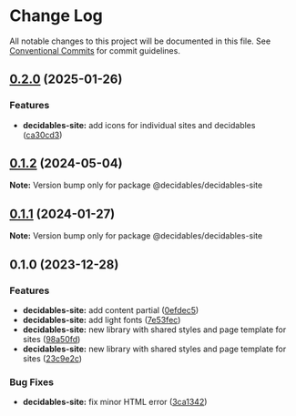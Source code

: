 # Change Log

All notable changes to this project will be documented in this file.
See [Conventional Commits](https://conventionalcommits.org) for commit guidelines.

## [0.2.0](https://github.com/decidables/decidables/compare/@decidables/decidables-site@0.1.2...@decidables/decidables-site@0.2.0) (2025-01-26)


### Features

* **decidables-site:** add icons for individual sites and decidables ([ca30cd3](https://github.com/decidables/decidables/commit/ca30cd311114c9229e05498f414aad6698c5b741))



## [0.1.2](https://github.com/decidables/decidables/compare/@decidables/decidables-site@0.1.1...@decidables/decidables-site@0.1.2) (2024-05-04)

**Note:** Version bump only for package @decidables/decidables-site





## [0.1.1](https://github.com/decidables/decidables/compare/@decidables/decidables-site@0.1.0...@decidables/decidables-site@0.1.1) (2024-01-27)

**Note:** Version bump only for package @decidables/decidables-site





## 0.1.0 (2023-12-28)


### Features

* **decidables-site:** add content partial ([0efdec5](https://github.com/decidables/decidables/commit/0efdec516109ff1b3c599c3d117b100b02322d30))
* **decidables-site:** add light fonts ([7e53fec](https://github.com/decidables/decidables/commit/7e53feccbe8a0c2cad65bc0a03e5cae10b44a310))
* **decidables-site:** new library with shared styles and page template for sites ([98a50fd](https://github.com/decidables/decidables/commit/98a50fd2ab7fcfef2653e50b83aa9ad944b9a4db))
* **decidables-site:** new library with shared styles and page template for sites ([23c9e2c](https://github.com/decidables/decidables/commit/23c9e2cf662057b465fb7c1ea01e5150e9d63e1d))


### Bug Fixes

* **decidables-site:** fix minor HTML error ([3ca1342](https://github.com/decidables/decidables/commit/3ca13427e887b04165caceb840a94837444cb06d))
